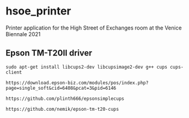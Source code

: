 # hsoe_printer
Printer application for the High Street of Exchanges room at the Venice Biennale 2021

## Epson TM-T20II driver

```
sudo apt-get install libcups2-dev libcupsimage2-dev g++ cups cups-client

```

```
https://download.epson-biz.com/modules/pos/index.php?page=single_soft&cid=6408&pcat=3&pid=6146
```

```
https://github.com/plinth666/epsonsimplecups
```

```
https://github.com/nemik/epson-tm-t20-cups
```

